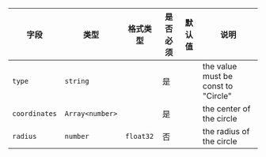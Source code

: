 | 字段 | 类型 | 格式类型 | 是否必须 | 默认值 | 说明 |
|---|---|---|---|---|---|
| `type` | `string` |  | 是 |  | the value must be const to "Circle" |
| `coordinates` | `Array<number>` |  | 是 |  | the center of the circle |
| `radius` | `number` | `float32` | 否 |  | the radius of the circle |
